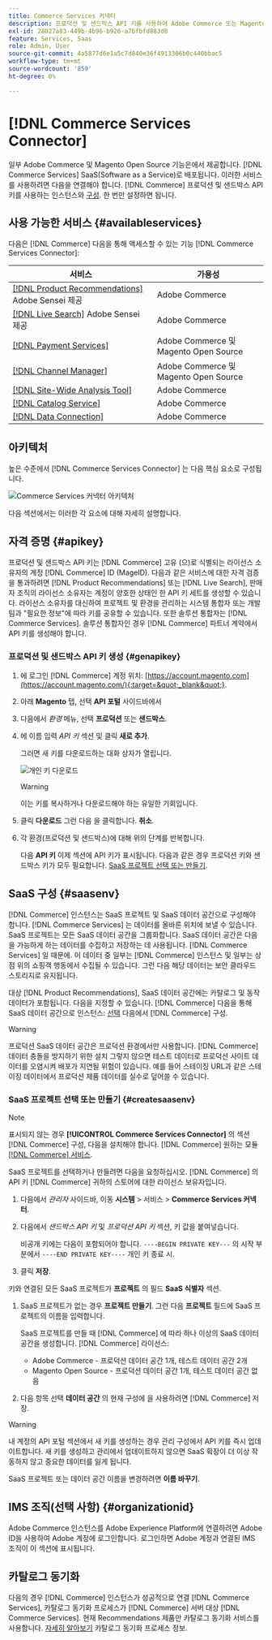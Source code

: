 ```yaml
---
title: Commerce Services 커넥터
description: 프로덕션 및 샌드박스 API 키를 사용하여 Adobe Commerce 또는 Magento Open Source 인스턴스를 서비스에 통합하는 방법을 알아봅니다.
exl-id: 28027a83-449b-4b96-b926-a7bfbfd883d8
feature: Services, Saas
role: Admin, User
source-git-commit: 4a5877d6e1a5c7d840e36f4913306b0c440bbac5
workflow-type: tm+mt
source-wordcount: '859'
ht-degree: 0%

---
```


# [!DNL Commerce Services Connector]

일부 Adobe Commerce 및 Magento Open Source 기능은에서 제공합니다. [!DNL Commerce Services]  SaaS(Software as a Service)로 배포됩니다. 이러한 서비스를 사용하려면 다음을 연결해야 합니다. [!DNL Commerce] 프로덕션 및 샌드박스 API 키를 사용하는 인스턴스와 [구성](https://experienceleague.adobe.com/docs/commerce-admin/config/services/saas.html). 한 번만 설정하면 됩니다.

## 사용 가능한 서비스 {#availableservices}

다음은 [!DNL Commerce] 다음을 통해 액세스할 수 있는 기능 [!DNL Commerce Services Connector]:

| 서비스 | 가용성 |
| ---|--- |
| [[!DNL Product Recommendations]](/help/product-recommendations/overview.md) Adobe Sensei 제공 | Adobe Commerce |
| [[!DNL Live Search]](/help/live-search/overview.md) Adobe Sensei 제공 | Adobe Commerce |
| [[!DNL Payment Services]](/help/payment-services/overview.md) | Adobe Commerce 및 Magento Open Source |
| [[!DNL Channel Manager]](https://experienceleague.adobe.com/docs/commerce-channels/channel-manager/intro-to-channel-manager/overview.html) | Adobe Commerce 및 Magento Open Source |
| [[!DNL Site-Wide Analysis Tool]](https://experienceleague.adobe.com/docs/commerce-operations/tools/site-wide-analysis-tool/intro.html) | Adobe Commerce |
| [[!DNL Catalog Service]](/help/catalog-service/overview.md) | Adobe Commerce |
| [[!DNL Data Connection]](/help/data-connection/overview.md) | Adobe Commerce |

## 아키텍처

높은 수준에서 [!DNL Commerce Services Connector] 는 다음 핵심 요소로 구성됩니다.

![Commerce Services 커넥터 아키텍처](assets/saas-config-sync-workflow.png)

다음 섹션에서는 이러한 각 요소에 대해 자세히 설명합니다.

## 자격 증명 {#apikey}

프로덕션 및 샌드박스 API 키는 [!DNL Commerce] 고유 (으)로 식별되는 라이선스 소유자의 계정 [!DNL Commerce] ID (MageID). 다음과 같은 서비스에 대한 자격 검증을 통과하려면 [!DNL Product Recommendations] 또는 [!DNL Live Search], 판매자 조직의 라이선스 소유자는 계정이 양호한 상태인 한 API 키 세트를 생성할 수 있습니다. 라이선스 소유자를 대신하여 프로젝트 및 환경을 관리하는 시스템 통합자 또는 개발 팀과 &quot;필요한 정보&quot;에 따라 키를 공유할 수 있습니다. 또한 솔루션 통합자는 [!DNL Commerce Services]. 솔루션 통합자인 경우 [!DNL Commerce] 파트너 계약에서 API 키를 생성해야 합니다.

### 프로덕션 및 샌드박스 API 키 생성 {#genapikey}

1. 에 로그인 [!DNL Commerce] 계정 위치: [https://account.magento.com](https://account.magento.com/){:target=&quot;_blank&quot;}.

1. 아래 **Magento** 탭, 선택 **API 포털** 사이드바에서

1. 다음에서 _환경_ 메뉴, 선택 **프로덕션** 또는 **샌드박스**.

1. 에 이름 입력 _API 키_ 섹션 및 클릭 **새로 추가**.

   그러면 새 키를 다운로드하는 대화 상자가 열립니다.

   ![개인 키 다운로드](assets/download-api-private-key.png)

   >[!WARNING]
   >
   > 이는 키를 복사하거나 다운로드해야 하는 유일한 기회입니다.

1. 클릭 **다운로드** 그런 다음 을 클릭합니다. **취소**.

1. 각 환경(프로덕션 및 샌드박스)에 대해 위의 단계를 반복합니다.

   다음 **API 키** 이제 섹션에 API 키가 표시됩니다. 다음과 같은 경우 프로덕션 키와 샌드박스 키가 모두 필요합니다. [SaaS 프로젝트 선택 또는 만들기](#createsaasenv).

## SaaS 구성 {#saasenv}

[!DNL Commerce] 인스턴스는 SaaS 프로젝트 및 SaaS 데이터 공간으로 구성해야 합니다. [!DNL Commerce Services] 는 데이터를 올바른 위치에 보낼 수 있습니다. SaaS 프로젝트는 모든 SaaS 데이터 공간을 그룹화합니다. SaaS 데이터 공간은 다음을 가능하게 하는 데이터를 수집하고 저장하는 데 사용됩니다. [!DNL Commerce Services] 일 때문에. 이 데이터 중 일부는 [!DNL Commerce] 인스턴스 및 일부는 상점 위의 쇼핑객 행동에서 수집될 수 있습니다. 그런 다음 해당 데이터는 보안 클라우드 스토리지로 유지됩니다.

대상 [!DNL Product Recommendations], SaaS 데이터 공간에는 카탈로그 및 동작 데이터가 포함됩니다. 다음을 지정할 수 있습니다. [!DNL Commerce] 다음을 통해 SaaS 데이터 공간으로 인스턴스: [선택](https://docs.magento.com/user-guide/configuration/services/saas.html) 다음에서 [!DNL Commerce] 구성.

>[!WARNING]
>
> 프로덕션 SaaS 데이터 공간은 프로덕션 환경에서만 사용합니다. [!DNL Commerce] 데이터 충돌을 방지하기 위한 설치 그렇지 않으면 테스트 데이터로 프로덕션 사이트 데이터를 오염시켜 배포가 지연될 위험이 있습니다. 예를 들어 스테이징 URL과 같은 스테이징 데이터에서 프로덕션 제품 데이터를 실수로 덮어쓸 수 있습니다.

### SaaS 프로젝트 선택 또는 만들기 {#createsaasenv}

>[!NOTE]
>
> 표시되지 않는 경우 **[!UICONTROL Commerce Services Connector]** 의 섹션 [!DNL Commerce] 구성, 다음을 설치해야 합니다. [!DNL Commerce] 원하는 모듈 [[!DNL Commerce] 서비스](#availableservices).

SaaS 프로젝트를 선택하거나 만들려면 다음을 요청하십시오. [!DNL Commerce] 의 API 키 [!DNL Commerce] 귀하의 스토어에 대한 라이선스 보유자입니다.

1. 다음에서 _관리자_ 사이드바, 이동 **시스템** > 서비스 > **Commerce Services 커넥터**.

1. 다음에서 _샌드박스 API 키_ 및 _프로덕션 API 키_ 섹션, 키 값을 붙여넣습니다.

   비공개 키에는 다음이 포함되어야 합니다. `----BEGIN PRIVATE KEY---` 의 시작 부분에서 `----END PRIVATE KEY----` 개인 키 종료 시.

1. 클릭 **저장**.

키와 연결된 모든 SaaS 프로젝트가 **프로젝트** 의 필드 **SaaS 식별자** 섹션.

1. SaaS 프로젝트가 없는 경우 **프로젝트 만들기**. 그런 다음 **프로젝트** 필드에 SaaS 프로젝트의 이름을 입력합니다.

   SaaS 프로젝트를 만들 때 [!DNL Commerce] 에 따라 하나 이상의 SaaS 데이터 공간을 생성합니다. [!DNL Commerce] 라이선스:
   - Adobe Commerce - 프로덕션 데이터 공간 1개, 테스트 데이터 공간 2개
   - Magento Open Source - 프로덕션 데이터 공간 1개, 테스트 데이터 공간 없음

1. 다음 항목 선택 **데이터 공간** 의 현재 구성에 을 사용하려면 [!DNL Commerce] 저장.

>[!WARNING]
>
> 내 계정의 API 포털 섹션에서 새 키를 생성하는 경우 관리 구성에서 API 키를 즉시 업데이트합니다. 새 키를 생성하고 관리에서 업데이트하지 않으면 SaaS 확장이 더 이상 작동하지 않고 중요한 데이터를 잃게 됩니다.

SaaS 프로젝트 또는 데이터 공간 이름을 변경하려면 **이름 바꾸기**.

## IMS 조직(선택 사항) {#organizationid}

Adobe Commerce 인스턴스를 Adobe Experience Platform에 연결하려면 Adobe ID을 사용하여 Adobe 계정에 로그인합니다. 로그인하면 Adobe 계정과 연결된 IMS 조직이 이 섹션에 표시됩니다.

## 카탈로그 동기화

다음의 경우 [!DNL Commerce] 인스턴스가 성공적으로 연결 [!DNL Commerce Services], 카탈로그 동기화 프로세스가 [!DNL Commerce] 서버 대상 [!DNL Commerce Services]. 현재 Recommendations 제품만 카탈로그 동기화 서비스를 사용합니다. [자세히 알아보기](catalog-sync.md) 카탈로그 동기화 프로세스 정보.
